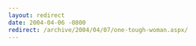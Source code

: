 ```yaml
---
layout: redirect
date: 2004-04-06 -0800
redirect: /archive/2004/04/07/one-tough-woman.aspx/
---
```

